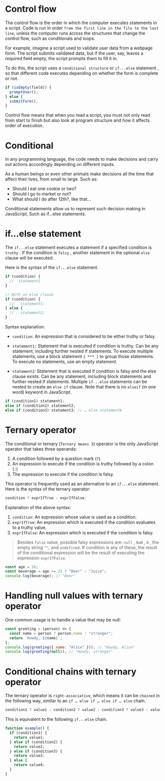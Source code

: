 # Control flow

The control flow is the order in which the computer executes statements in a script. Code is run in order `from the first line in the file to the last line`, unless the computer runs across the structures that change the control flow, such as conditionals and loops.

For example, imagine a script used to validate user data from a webpage form. The script submits validated data, but if the user, say, leaves a required field empty, the script prompts them to fill it in.

To do this, the script uses a `conditional structure` or `if...else` statement , so that different code executes depending on whether the form is complete or not.

```js
if (isEmpty(field)) {
  promptUser();
} else {
  submitForm();
}
```

Control flow means that when you read a script, you must not only read from start to finish but also look at program structure and how it affects order of execution.

# Conditional

In any programming language, the code needs to make decisions and carry out actions accordingly depending on different inputs.

As a human beings or even other animals make decisions all the time that affect their lives, from small to large. Such as:

- Should I eat one cookie or two?
- Should I go to market or not?
- What should I do after 12th?, like that...

Conditional statements allow us to represent such decision making in JavaScript, Such as if...else statements.

# if...else statement

The `if...else` statement executes a statement if a specified condition is `truthy` . If the condition is `falsy` , another statement in the optional `else` clause will be executed.

Here is the syntax of the `if...else` statement.

```js
if (condition) {
  //  statement1
}

// With an else clause
if (condition) {
  //   statement1;
} else {
  //   statement2;
}
```

Syntax explanation:

- `condition`: An expression that is considered to be either truthy or falsy.

- `statement1:` Statement that is executed if condition is truthy. Can be any statement, including further nested if statements. To execute multiple statements, use a block statement `{ *** }` to group those statements. To execute no statements, use an empty statement.

- `statement2`: Statement that is executed if condition is falsy and the else clause exists. Can be any statement, including block statements and further nested if statements. Multiple `if...else` statements can be nested to create an `else if` clause. Note that there is no `elseif` (in one word) keyword in JavaScript.

```js
if (condition1) statement1;
else if (condition2) statement2;
else if (condition3) statement3; // … else statementN
```

# Ternary operator

The conditional or ternary (`Ternary means 3`) operator is the only JavaScript operator that takes three operands:

1. A condition followed by a question mark (`?`)
2. An expression to execute if the condition is truthy followed by a colon (`:`)
3. The expression to execute if the condition is falsy.

This operator is frequently used as an alternative to an `if...else` statement. Here is the syntax of the ternary operator:

```js
condition ? exprIfTrue : exprIfFalse;
```

Explanation of the above syntax:

1. `condition`: An expression whose value is used as a condition.
2. `exprIfTrue`: An expression which is executed if the condition evaluates to a truthy value.
3. `exprIfFalse`: An expression which is executed if the condition is falsy.

> Besides `false` value, possible falsy expressions are: `null` , `NaN` , `0` , the empty string `""`, and `undefined`. If condition is any of these, the result of the conditional expression will be the result of executing the expression `exprIfFalse`.

```js
const age = 26;
const beverage = age >= 21 ? "Beer" : "Juice";
console.log(beverage); // "Beer"
```

# Handling null values with ternary operator

One common usage is to handle a value that may be null:

```js
const greeting = (person) => {
  const name = person ? person.name : "stranger";
  return `Howdy, ${name}`;
};
console.log(greeting({ name: "Alice" })); // "Howdy, Alice"
console.log(greeting(null)); // "Howdy, stranger"
```

# Conditional chains with ternary operator

The ternary operator is `right-associative`, which means it can be `chained` in the following way, similar to an `if … else if … else if … else` chain.

```js
condition1 ? value1 : condition2 ? value2 : condition3 ? value3 : value4;
```

This is equivalent to the following `if...else` chain.

```js
function example() {
  if (condition1) {
    return value1;
  } else if (condition2) {
    return value2;
  } else if (condition3) {
    return value3;
  } else {
    return value4;
  }
}
```
